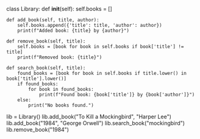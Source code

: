 class Library:
    def __init__(self):
        self.books = []

    def add_book(self, title, author):
        self.books.append({'title': title, 'author': author})
        print(f"Added book: {title} by {author}")

    def remove_book(self, title):
        self.books = [book for book in self.books if book['title'] != title]
        print(f"Removed book: {title}")

    def search_book(self, title):
        found_books = [book for book in self.books if title.lower() in book['title'].lower()]
        if found_books:
            for book in found_books:
                print(f"Found book: {book['title']} by {book['author']}")
        else:
            print("No books found.")

lib = Library()
lib.add_book("To Kill a Mockingbird", "Harper Lee")
lib.add_book("1984", "George Orwell")
lib.search_book("mockingbird")
lib.remove_book("1984")
